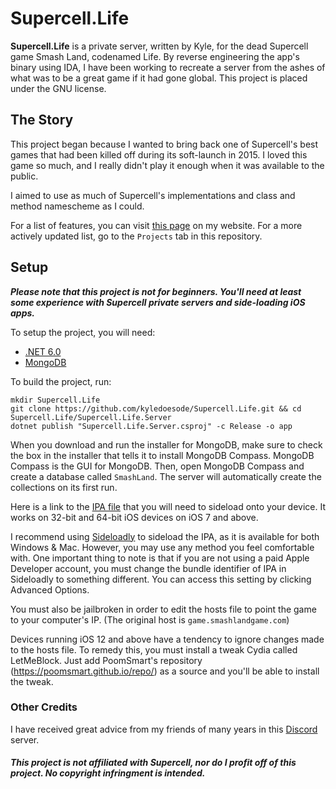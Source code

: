 # Supercell.Life
**Supercell.Life** is a private server, written by Kyle, for the dead Supercell game Smash Land, codenamed Life. 
By reverse engineering the app's binary using IDA, I have been working to recreate a server from the ashes of what was to be a great game if it had gone global. This project is placed under the GNU license. 

## The Story
This project began because I wanted to bring back one of Supercell's best games that had been killed off during its soft-launch in 2015. I loved this game so much, and I really didn't play it enough when it was available to the public. 

I aimed to use as much of Supercell's implementations and class and method namescheme as I could. 

For a list of features, you can visit [this page](https://kylecourounis.com/#smash-land) on my website. For a more actively updated list, go to the `Projects` tab in this repository. 

## Setup
***Please note that this project is not for beginners. You'll need at least some experience with Supercell private servers and side-loading iOS apps.***

To setup the project, you will need:
* [.NET 6.0](https://dotnet.microsoft.com/en-us/download/dotnet/6.0)
* [MongoDB](https://www.mongodb.com/try/download/community)

To build the project, run: 
```
mkdir Supercell.Life
git clone https://github.com/kyledoesode/Supercell.Life.git && cd Supercell.Life/Supercell.Life.Server
dotnet publish "Supercell.Life.Server.csproj" -c Release -o app
```

When you download and run the installer for MongoDB, make sure to check the box in the installer that tells it to install MongoDB Compass. MongoDB Compass is the GUI for MongoDB. Then, open MongoDB Compass and create a database called `SmashLand`. The server will automatically create the collections on its first run.

Here is a link to the [IPA file](https://mega.nz/file/2o0BxarL#v7ZMfta6IAfAxUWN_AUUNGYTZFuNM8RS2EW4d9-gEmM) that you will need to sideload onto your device. It works on 32-bit and 64-bit iOS devices on iOS 7 and above.

I recommend using [Sideloadly](https://sideloadly.io/) to sideload the IPA, as it is available for both Windows & Mac. However, you may use any method you feel comfortable with. One important thing to note is that if you are not using a paid Apple Developer account, you must change the bundle identifier of IPA in Sideloadly to something different. You can access this setting by clicking Advanced Options.

You must also be jailbroken in order to edit the hosts file to point the game to your computer's IP. (The original host is `game.smashlandgame.com`) 

Devices running iOS 12 and above have a tendency to ignore changes made to the hosts file. To remedy this, you must install a tweak Cydia called LetMeBlock. Just add PoomSmart's repository (https://poomsmart.github.io/repo/) as a source and you'll be able to install the tweak. 

### Other Credits
I have received great advice from my friends of many years in this [Discord](https://discord.gg/XdTw2PZ) server.

##### This project is not affiliated with Supercell, nor do I profit off of this project. No copyright infringment is intended.
